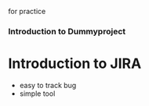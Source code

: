 
for practice

### Introduction to Dummyproject


# Introduction to JIRA
* easy to track bug
* simple tool 
